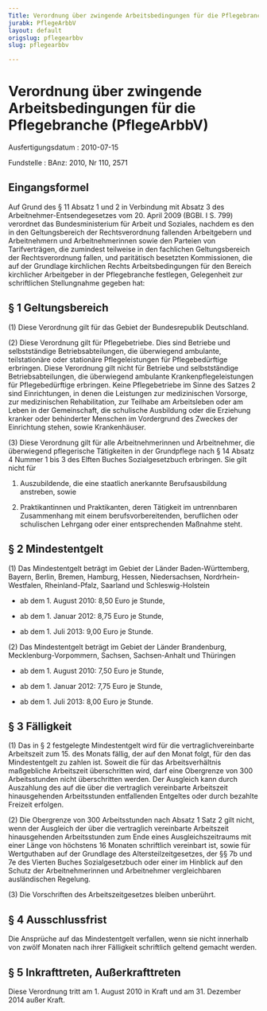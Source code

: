 ```yaml
---
Title: Verordnung über zwingende Arbeitsbedingungen für die Pflegebranche
jurabk: PflegeArbbV
layout: default
origslug: pflegearbbv
slug: pflegearbbv

---
```


# Verordnung über zwingende Arbeitsbedingungen für die Pflegebranche (PflegeArbbV)

Ausfertigungsdatum
:   2010-07-15

Fundstelle
:   BAnz: 2010, Nr 110, 2571

## Eingangsformel

Auf Grund des § 11 Absatz 1 und 2 in Verbindung mit Absatz 3 des
Arbeitnehmer-Entsendegesetzes vom 20. April 2009 (BGBl. I S. 799)
verordnet das Bundesministerium für Arbeit und Soziales, nachdem es
den in den Geltungsbereich der Rechtsverordnung fallenden Arbeitgebern
und Arbeitnehmern und Arbeitnehmerinnen sowie den Parteien von
Tarifverträgen, die zumindest teilweise in den fachlichen
Geltungsbereich der Rechtsverordnung fallen, und paritätisch besetzten
Kommissionen, die auf der Grundlage kirchlichen Rechts
Arbeitsbedingungen für den Bereich kirchlicher Arbeitgeber in der
Pflegebranche festlegen, Gelegenheit zur schriftlichen Stellungnahme
gegeben hat:

## § 1 Geltungsbereich

(1) Diese Verordnung gilt für das Gebiet der Bundesrepublik
Deutschland.

(2) Diese Verordnung gilt für Pflegebetriebe. Dies sind Betriebe und
selbstständige Betriebsabteilungen, die überwiegend ambulante,
teilstationäre oder stationäre Pflegeleistungen für Pflegebedürftige
erbringen. Diese Verordnung gilt nicht für Betriebe und selbstständige
Betriebsabteilungen, die überwiegend ambulante Krankenpflegeleistungen
für Pflegebedürftige erbringen. Keine Pflegebetriebe im Sinne des
Satzes 2 sind Einrichtungen, in denen die Leistungen zur medizinischen
Vorsorge, zur medizinischen Rehabilitation, zur Teilhabe am
Arbeitsleben oder am Leben in der Gemeinschaft, die schulische
Ausbildung oder die Erziehung kranker oder behinderter Menschen im
Vordergrund des Zweckes der Einrichtung stehen, sowie Krankenhäuser.

(3) Diese Verordnung gilt für alle Arbeitnehmerinnen und Arbeitnehmer,
die überwiegend pflegerische Tätigkeiten in der Grundpflege nach § 14
Absatz 4 Nummer 1 bis 3 des Elften Buches Sozialgesetzbuch erbringen.
Sie gilt nicht für

1.  Auszubildende, die eine staatlich anerkannte Berufsausbildung
    anstreben, sowie


2.  Praktikantinnen und Praktikanten, deren Tätigkeit im untrennbaren
    Zusammenhang mit einem berufsvorbereitenden, beruflichen oder
    schulischen Lehrgang oder einer entsprechenden Maßnahme steht.

## § 2 Mindestentgelt

(1) Das Mindestentgelt beträgt im Gebiet der Länder Baden-Württemberg,
Bayern, Berlin, Bremen, Hamburg, Hessen, Niedersachsen, Nordrhein-
Westfalen, Rheinland-Pfalz, Saarland und Schleswig-Holstein

-   ab dem 1. August 2010: 8,50 Euro je Stunde,


-   ab dem 1. Januar 2012: 8,75 Euro je Stunde,


-   ab dem 1. Juli 2013: 9,00 Euro je Stunde.




(2) Das Mindestentgelt beträgt im Gebiet der Länder Brandenburg,
Mecklenburg-Vorpommern, Sachsen, Sachsen-Anhalt und Thüringen

-   ab dem 1. August 2010: 7,50 Euro je Stunde,


-   ab dem 1. Januar 2012: 7,75 Euro je Stunde,


-   ab dem 1. Juli 2013: 8,00 Euro je Stunde.

## § 3 Fälligkeit

(1) Das in § 2 festgelegte Mindestentgelt wird für die
vertraglichvereinbarte Arbeitszeit zum 15. des Monats fällig, der auf
den Monat folgt, für den das Mindestentgelt zu zahlen ist. Soweit die
für das Arbeitsverhältnis maßgebliche Arbeitszeit überschritten wird,
darf eine Obergrenze von 300 Arbeitsstunden nicht überschritten
werden. Der Ausgleich kann durch Auszahlung des auf die über die
vertraglich vereinbarte Arbeitszeit hinausgehenden Arbeitsstunden
entfallenden Entgeltes oder durch bezahlte Freizeit erfolgen.

(2) Die Obergrenze von 300 Arbeitsstunden nach Absatz 1 Satz 2 gilt
nicht, wenn der Ausgleich der über die vertraglich vereinbarte
Arbeitszeit hinausgehenden Arbeitsstunden zum Ende eines
Ausgleichszeitraums mit einer Länge von höchstens 16 Monaten
schriftlich vereinbart ist, sowie für Wertguthaben auf der Grundlage
des Altersteilzeitgesetzes, der §§ 7b und 7e des Vierten Buches
Sozialgesetzbuch oder einer im Hinblick auf den Schutz der
Arbeitnehmerinnen und Arbeitnehmer vergleichbaren ausländischen
Regelung.

(3) Die Vorschriften des Arbeitszeitgesetzes bleiben unberührt.

## § 4 Ausschlussfrist

Die Ansprüche auf das Mindestentgelt verfallen, wenn sie nicht
innerhalb von zwölf Monaten nach ihrer Fälligkeit schriftlich geltend
gemacht werden.

## § 5 Inkrafttreten, Außerkrafttreten

Diese Verordnung tritt am 1. August 2010 in Kraft und am 31. Dezember
2014 außer Kraft.

